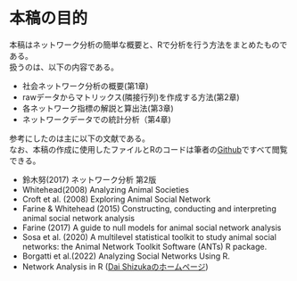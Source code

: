 # 本稿の目的   
本稿はネットワーク分析の簡単な概要と、Rで分析を行う方法をまとめたものである。  
扱うのは、以下の内容である。

- 社会ネットワーク分析の概要(第1章)
- rawデータからマトリックス(隣接行列)を作成する方法(第2章)  
- 各ネットワーク指標の解説と算出法(第3章)   
- ネットワークデータでの統計分析（第4章)  

参考にしたのは主に以下の文献である。  
なお、本稿の作成に使用したファイルとRのコードは筆者の[Github](https://github.com/TsubasaYamaguchi-jinrui/Network_Analysis_Using_R)ですべて閲覧できる。  

- 鈴木努(2017) ネットワーク分析 第2版  
- Whitehead(2008) Analyzing Animal Societies  
- Croft et al. (2008) Exploring Animal Social Network 
- Farine & Whitehead (2015) Constructing, conducting and interpreting animal social network analysis 
- Farine (2017) A guide to null models for animal social network analysis
- Sosa et al. (2020) A multilevel statistical toolkit to study animal social networks: the Animal Network Toolkit Software (ANTs) R package.
- Borgatti et al.(2022) Analyzing Social Networks Using R. 
- Network Analysis in R ([Dai Shizukaのホームページ](https://dshizuka.github.io/networkanalysis/tutorials.html))  
